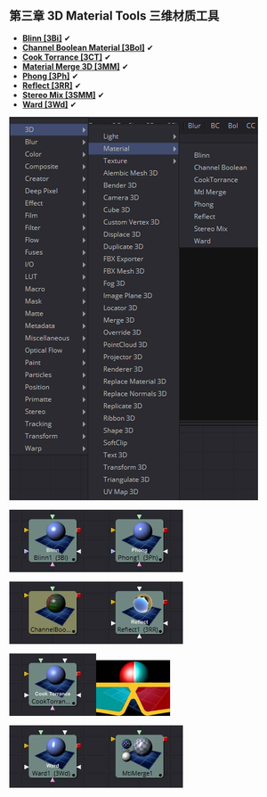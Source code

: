 ## 第三章 3D Material Tools 三维材质工具

- **[Blinn [3Bi]](./Blinn%20[3Bi].md)** ✔
- **[Channel Boolean Material [3Bol]](./Channel%20Boolean%20Material%20[3Bol].md)** ✔
- **[Cook Torrance [3CT]](./Cook%20Torrance%20[3CT].md)** ✔
- **[Material Merge 3D [3MM]](./Material%20Merge%203D%20[3MM].md)** ✔
- **[Phong [3Ph]](./Phong%20[3Ph].md)** ✔
- **[Reflect [3RR]](./Reflect%20[3RR].md)** ✔
- **[Stereo Mix [3SMM]](./Stereo%20Mix%20[3SMM].md)** ✔
- **[Ward [3Wd]](./Ward%20[3Wd].md)** ✔

![index_menu](images/index_menu.png)

![index_Blinn](images/index_Blinn.jpg)![index_Phong](images/index_Phong.jpg)

![index_ChannelBooleanMaterial](images/index_ChannelBooleanMaterial.jpg)![index_Reflect](images/index_Reflect.jpg)

![index_CookTorrance](images/index_CookTorrance.jpg)![index_StereoMix](images/index_StereoMix.jpg)

![index_Ward](images/index_Ward.jpg)![index_MaterialMerge](images/index_MaterialMerge.jpg)

